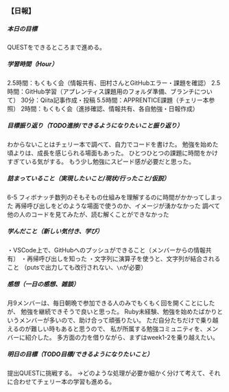 ### 【日報】

##### 本日の目標
QUESTをできるところまで進める。

##### 学習時間（Hour）
2.5時間：もくもく会（情報共有、田村さんとGitHubエラー・課題を確認）
2.5時間：GitHub学習（アプレンティス課題用のフォルダ準備、ブランチについて）
30分：Qiita記事作成・投稿
5.5時間：APPRENTICE課題（チェリー本参照）
2時間：もくもく会（進捗確認、情報共有、各自勉強・日報作成）

##### 目標振り返り（TODO進捗/できるようになりたいこと振り返り）
わからないことはチェリー本で調べて、自力でコードを書けた。
勉強を始めた頃よりは、成長を感じられる場面もあった。
ひとつひとつの課題に時間をかけすぎている気がする。
もう少し勉強にスピード感が必要だと思った。

##### 詰まっていること（実現したいこと/現状/行ったこと/仮説）
6-5 フィボナッチ数列のそもそもの仕組みを理解するのに時間がかかってしまった
再帰呼び出しをどのような場面で使うのか、イメージが湧かなかった
調べて他の人のコードを見てみたが、読む解くことができなかった

##### 学んだこと（新しい気付き、学び）
・VSCode上で、GitHubへのプッシュができること（メンバーからの情報共有）
・再帰呼び出しを知った
・文字列に演算子を使うと、文字列が結合されること
（putsで出力しても改行されない、`\n`が必要）

##### 感想（一日の感想、雑談）
月9メンバーは、毎日朝晩で参加できる人のみでもくもく回を開くことにしたが、
勉強を継続できそうで良いと思った。
Ruby未経験、勉強を始めたばかりというメンバーが多いので、助け合って頑張りたい。
ただ自分たちだけで乗り越えるのが難しい時もあると思うので、
私が所属する勉強コミュニティを、メンバーに紹介した。
多方面の力を借りながら、まずはweek1-2を乗り越えたい。

##### 明日の目標（TODO目標/できるようになりたいこと）
提出QUESTに挑戦する。
→どのような処理が必要か細かく分けて考えて、それに合わせてチェリー本の学習も進める。